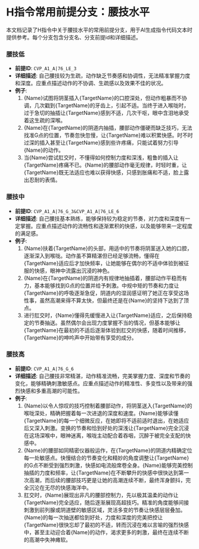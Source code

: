 # H指令常用前提分支：腰技水平

本文档记录了H指令中关于腰技水平的常用前提分支，用于AI生成指令代码文本时提供参考。每个分支包含分支名、分支前提id和详细描述。

### 腰技低
- **前提ID**: `CVP_A1_A|76_LE_3`
- **详细描述**: 自己腰技较为生疏，动作缺乏节奏感和协调性，无法精准掌握力度和深度。应重点描述动作的不协调、生疏感以及效果不佳的状况。
- **例子**:
  1. {Name}试图将阴茎插入{TargetName}的口腔深处，但动作粗暴而不协调，几次戳到{TargetName}的牙齿上，引起不适。当终于进入喉咙时，过于急切的抽插让{TargetName}感到不适，几次干呕，眼中含泪地承受着这生疏的深喉。
  2. {Name}在{TargetName}的阴道内抽插，腰部动作僵硬而缺乏技巧，无法找准G点的位置，节奏忽快忽慢，让{TargetName}难以积累快感。时不时过深的插入甚至让{TargetName}感到些许疼痛，只能试着努力引导{Name}的动作。
  3. 当{Name}尝试肛交时，不懂得如何控制力度和深浅，粗鲁的插入让{TargetName}疼痛不已。{Name}的腰部动作毫无规律，时轻时重，让{TargetName}既无法适应也难以获得快感，只感到胀痛和不适，脸上露出忍耐的表情。

### 腰技中
- **前提ID**: `CVP_A1_A|76_G_3&CVP_A1_A|76_LE_6`
- **详细描述**: 自己腰技基本熟练，能够保持较为稳定的节奏，对力度和深度有一定掌握。应重点描述动作的流畅性和逐渐累积的快感，以及能够带来一定程度的满足感。
- **例子**:
  1. {Name}扶着{TargetName}的头部，用适中的节奏将阴茎送入她的口腔，逐渐深入到喉咙。动作虽不算精湛但已经足够流畅，懂得在{TargetName}适应后才加快频率，让她能够在偶尔的不适中体验到被征服的快感，眼神中流露出沉浸的神色。
  2. {Name}在{TargetName}的阴道内有规律地抽插着，腰部动作平稳而有力，基本能够找到G点的位置并给予刺激。中规中矩的节奏和力度让{TargetName}的呼吸逐渐急促，阴道内的湿润感证明了她正在享受这场性事，虽然高潮来得不算太快，但最终还是在{Name}的坚持下达到了顶点。
  3. 进行肛交时，{Name}懂得先缓慢进入让{TargetName}适应，之后保持稳定的节奏抽送。虽然偶尔会出现力度掌握不当的情况，但基本能够让{TargetName}在最初的不适后逐渐体验到肛交的快感，随着时间推移，{TargetName}的呻吟声中开始带有享受的成分。

### 腰技高
- **前提ID**: `CVP_A1_A|76_G_6`
- **详细描述**: 自己腰技非常精湛，动作精准流畅，完美掌握力度、深度和节奏的变化，能够精确刺激敏感点。应重点描述动作的精准性、多变性以及带来的强烈快感和多重高潮的可能性。
- **例子**:
  1. {Name}以令人惊叹的技巧控制着腰部动作，将阴茎送入{TargetName}的喉咙深处，精确把握着每一次进退的深度和速度。{Name}能够读懂{TargetName}的每一个细微反应，在她即将不适前适时退出，在她适应后又深入刺激。变换的节奏和恰到好处的深浅让{TargetName}完全沉浸在这场深喉中，眼神迷离，喉咙主动配合着吞咽，沉醉于被完全支配的快感中。
  2. {Name}的腰部如同精密仪器般运作，在{TargetName}的阴道内精确定位每一处敏感点。快慢结合的节奏变化和精妙的角度调整让{TargetName}的G点不断受到强烈刺激，快感如电流般席卷全身。{Name}能够完美控制抽插的力度和频率，让{TargetName}在不断攀升的快感中很快达到第一次高潮，而后续的腰部技巧更是让她的高潮连续不断，最终浑身颤抖，完全沉沦在无尽的快感海洋中。
  3. 肛交时，{Name}展现出非凡的腰部控制力，先以极其温柔的动作让{TargetName}完全适应，随后逐渐展现高超技巧。精准的角度能够间接刺激到前列腺或阴道壁的敏感区域，灵活多变的节奏让快感层层叠加。{Name}的每一次抽送都恰到好处，力度和深度的完美把控让{TargetName}很快忘却了最初的不适，转而沉浸在难以言喻的强烈快感中，甚至主动迎合着{Name}的动作，渴求更多的刺激，最终在连续不断的高潮中失神瘫软。
